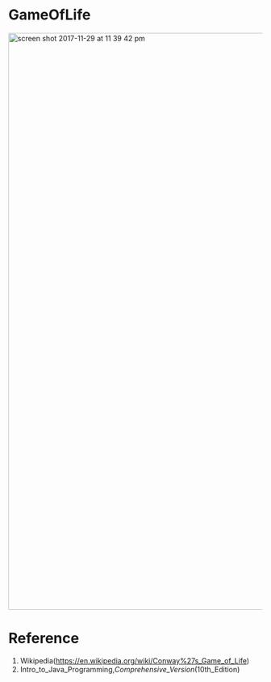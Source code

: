 # GameOfLife
<img width="1141" alt="screen shot 2017-11-29 at 11 39 42 pm" src="https://user-images.githubusercontent.com/21322866/33419300-9f8cb4ac-d55e-11e7-9ed6-dc69120dc965.png">

# Reference
1. Wikipedia(https://en.wikipedia.org/wiki/Conway%27s_Game_of_Life)
2. Intro_to_Java_Programming,_Comprehensive_Version_(10th_Edition)
